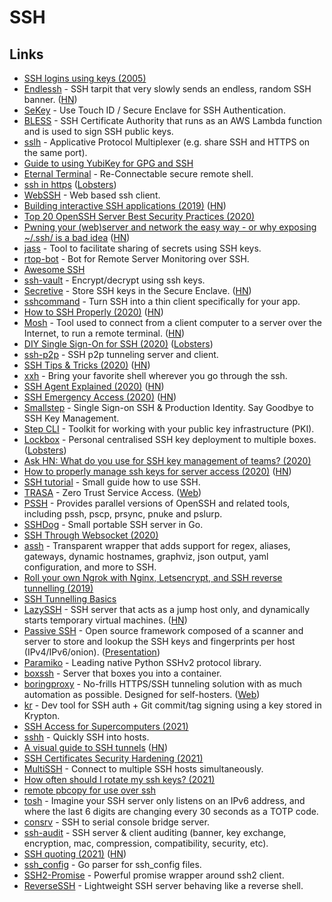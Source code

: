 # SSH

## Links

- [SSH logins using keys (2005)](http://alblue.bandlem.com/2005/08/howto-ssh-logins-using-keys.html)
- [Endlessh](https://github.com/skeeto/endlessh) - SSH tarpit that very slowly sends an endless, random SSH banner. ([HN](https://news.ycombinator.com/item?id=24491453))
- [SeKey](https://github.com/sekey/sekey) - Use Touch ID / Secure Enclave for SSH Authentication.
- [BLESS](https://github.com/Netflix/bless) - SSH Certificate Authority that runs as an AWS Lambda function and is used to sign SSH public keys.
- [sslh](https://github.com/yrutschle/sslh) - Applicative Protocol Multiplexer (e.g. share SSH and HTTPS on the same port).
- [Guide to using YubiKey for GPG and SSH](https://github.com/drduh/YubiKey-Guide)
- [Eternal Terminal](https://github.com/MisterTea/EternalTerminal) - Re-Connectable secure remote shell.
- [ssh in https](https://flak.tedunangst.com/post/ssh-in-https) ([Lobsters](https://lobste.rs/s/xzztac/ssh_https))
- [WebSSH](https://github.com/huashengdun/webssh) - Web based ssh client.
- [Building interactive SSH applications (2019)](https://drewdevault.com/2019/09/02/Interactive-SSH-programs.html) ([HN](https://news.ycombinator.com/item?id=20857362))
- [Top 20 OpenSSH Server Best Security Practices (2020)](https://www.cyberciti.biz/tips/linux-unix-bsd-openssh-server-best-practices.html)
- [Pwning your (web)server and network the easy way - or why exposing ~/.ssh/ is a bad idea](https://0day.work/pwning-your-web-server-and-network-the-easy-way-or-why-exposing-ssh-is-a-bad-idea/) ([HN](https://news.ycombinator.com/item?id=22068070))
- [jass](https://github.com/jschauma/jass) - Tool to facilitate sharing of secrets using SSH keys.
- [rtop-bot](https://github.com/rapidloop/rtop-bot) - Bot for Remote Server Monitoring over SSH.
- [Awesome SSH](https://github.com/moul/awesome-ssh)
- [ssh-vault](https://github.com/ssh-vault/ssh-vault) - Encrypt/decrypt using ssh keys.
- [Secretive](https://github.com/maxgoedjen/secretive) - Store SSH keys in the Secure Enclave. ([HN](https://news.ycombinator.com/item?id=23664129))
- [sshcommand](https://github.com/dokku/sshcommand) - Turn SSH into a thin client specifically for your app.
- [How to SSH Properly (2020)](https://gravitational.com/blog/how-to-ssh-properly/) ([HN](https://news.ycombinator.com/item?id=22750850))
- [Mosh](https://www.jefftk.com/p/mosh) - Tool used to connect from a client computer to a server over the Internet, to run a remote terminal. ([HN](https://news.ycombinator.com/item?id=22810589))
- [DIY Single Sign-On for SSH (2020)](https://smallstep.com/blog/diy-single-sign-on-for-ssh/) ([Lobsters](https://lobste.rs/s/jrynqk/diy_single_sign_on_for_ssh))
- [ssh-p2p](https://github.com/nobonobo/ssh-p2p) - SSH p2p tunneling server and client.
- [SSH Tips & Tricks (2020)](https://smallstep.com/blog/ssh-tricks-and-tips/) ([HN](https://news.ycombinator.com/item?id=23025756))
- [xxh](https://github.com/xxh/xxh) - Bring your favorite shell wherever you go through the ssh.
- [SSH Agent Explained (2020)](https://smallstep.com/blog/ssh-agent-explained/) ([HN](https://news.ycombinator.com/item?id=23241934))
- [SSH Emergency Access (2020)](https://smallstep.com/blog/ssh-emergency-access/) ([HN](https://news.ycombinator.com/item?id=23731351))
- [Smallstep](https://smallstep.com/) - Single Sign-on SSH & Production Identity. Say Goodbye to SSH Key Management.
- [Step CLI](https://github.com/smallstep/cli) - Toolkit for working with your public key infrastructure (PKI).
- [Lockbox](https://github.com/half-cambodian-hacker-man/ssh-lockbox) - Personal centralised SSH key deployment to multiple boxes. ([Lobsters](https://lobste.rs/s/d9ziys/ssh_lockbox_personal_centralised_ssh_key))
- [Ask HN: What do you use for SSH key management of teams? (2020)](https://news.ycombinator.com/item?id=24157180)
- [How to properly manage ssh keys for server access (2020)](https://www.paepper.com/blog/posts/how-to-properly-manage-ssh-keys-for-server-access/) ([HN](https://news.ycombinator.com/item?id=24599837))
- [SSH tutorial](https://github.com/RabeaMue/SSH_tutorial/blob/master/SSH_tutorial.org) - Small guide how to use SSH.
- [TRASA](https://github.com/seknox/trasa) - Zero Trust Service Access. ([Web](https://www.trasa.io/))
- [PSSH](https://github.com/lilydjwg/pssh) - Provides parallel versions of OpenSSH and related tools, including pssh, pscp, prsync, pnuke and pslurp.
- [SSHDog](https://github.com/Matir/sshdog) - Small portable SSH server in Go.
- [SSH Through Websocket (2020)](https://rumpelsepp.org/blog/ssh-through-websocket/)
- [assh](https://github.com/moul/assh) - Transparent wrapper that adds support for regex, aliases, gateways, dynamic hostnames, graphviz, json output, yaml configuration, and more to SSH.
- [Roll your own Ngrok with Nginx, Letsencrypt, and SSH reverse tunnelling (2019)](https://jerrington.me/posts/2019-01-29-self-hosted-ngrok.html)
- [SSH Tunnelling Basics](https://www.polarsparc.com/xhtml/SSH-Tunnel.html)
- [LazySSH](https://github.com/stephank/lazyssh) - SSH server that acts as a jump host only, and dynamically starts temporary virtual machines. ([HN](https://news.ycombinator.com/item?id=25081472))
- [Passive SSH](https://github.com/D4-project/passive-ssh) - Open source framework composed of a scanner and server to store and lookup the SSH keys and fingerprints per host (IPv4/IPv6/onion). ([Presentation](https://github.com/D4-project/passive-ssh/blob/main/doc/slides/passive-ssh-presentation.pdf))
- [Paramiko](https://github.com/paramiko/paramiko) - Leading native Python SSHv2 protocol library.
- [boxssh](https://github.com/prologic/sshbox) - Server that boxes you into a container.
- [boringproxy](https://github.com/boringproxy/boringproxy) - No-frills HTTPS/SSH tunneling solution with as much automation as possible. Designed for self-hosters. ([Web](https://boringproxy.io/))
- [kr](https://github.com/kryptco/kr) - Dev tool for SSH auth + Git commit/tag signing using a key stored in Krypton.
- [SSH Access for Supercomputers (2021)](https://goteleport.com/blog/secure-access-supercomputers/)
- [sshh](https://github.com/daniellockyer/sshh) - Quickly SSH into hosts.
- [A visual guide to SSH tunnels](https://robotmoon.com/ssh-tunnels/) ([HN](https://news.ycombinator.com/item?id=26053323))
- [SSH Certificates Security Hardening (2021)](https://goteleport.com/blog/ssh-certificates)
- [MultiSSH](https://multissh.dev/) - Connect to multiple SSH hosts simultaneously.
- [How often should I rotate my ssh keys? (2021)](https://tailscale.com/blog/rotate-ssh-keys/)
- [remote pbcopy for use over ssh](https://github.com/bottlerocketlabs/remote-pbcopy)
- [tosh](https://github.com/mikroskeem/tosh) - Imagine your SSH server only listens on an IPv6 address, and where the last 6 digits are changing every 30 seconds as a TOTP code.
- [consrv](https://github.com/mdlayher/consrv) - SSH to serial console bridge server.
- [ssh-audit](https://github.com/jtesta/ssh-audit) - SSH server & client auditing (banner, key exchange, encryption, mac, compression, compatibility, security, etc).
- [SSH quoting (2021)](https://www.chiark.greenend.org.uk/~cjwatson/blog/ssh-quoting.html) ([HN](https://news.ycombinator.com/item?id=27483077))
- [ssh_config](https://github.com/kevinburke/ssh_config) - Go parser for ssh_config files.
- [SSH2-Promise](https://github.com/sanketbajoria/ssh2-promise) - Powerful promise wrapper around ssh2 client.
- [ReverseSSH](https://github.com/Fahrj/reverse-ssh) - Lightweight SSH server behaving like a reverse shell.
